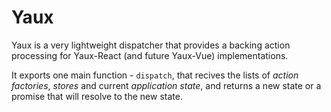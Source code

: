 # Yaux

Yaux is a very lightweight dispatcher that provides a backing action processing
for Yaux-React (and future Yaux-Vue) implementations.

It exports one main function - `dispatch`, that recives
the lists of *action factories*, *stores* and current
*application state*, and returns a new state or a promise
that will resolve to the new state.
